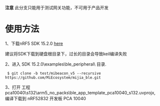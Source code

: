 ﻿**注意** 此分支只能用于测试网关功能，不可用于产品开发

使用方法
========
1、下载nRF5 SDK 15.2.0 [here](https://www.nordicsemi.com/Software-and-Tools/Software/nRF5-SDK)

建议将SDK下载到硬盘根目录下，过长的目录会导致keil编译失败

2、进入 SDK 15.2.0\examples\ble_peripheral\ 目录.
```
 $ git clone -b test/mibeacon_v5 --recursive https://github.com/MiEcosystem/mijia_ble.git
```

3、打开 工程 pca10040\s132\arm5_no_packs\ble_app_template_pca10040_s132.uvprojx, 编译下载到 nRF52832 开发板 PCA 10040




